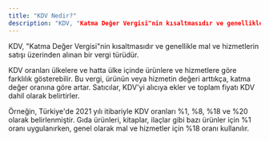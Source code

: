 ```yaml
---
title: "KDV Nedir?"
description: "KDV, "Katma Değer Vergisi"nin kısaltmasıdır ve genellikle mal ve hizmetlerin satışı üzerinden alınan bir vergi türüdür."
---
```


KDV, "Katma Değer Vergisi"nin kısaltmasıdır ve genellikle mal ve hizmetlerin satışı üzerinden alınan bir vergi türüdür.

KDV oranları ülkelere ve hatta ülke içinde ürünlere ve hizmetlere göre farklılık gösterebilir. Bu vergi, ürünün veya hizmetin değeri arttıkça, katma değer oranına göre artar. Satıcılar, KDV'yi alıcıya ekler ve toplam fiyatı KDV dahil olarak belirtirler.

Örneğin, Türkiye'de 2021 yılı itibariyle KDV oranları %1, %8, %18 ve %20 olarak belirlenmiştir. Gıda ürünleri, kitaplar, ilaçlar gibi bazı ürünler için %1 oranı uygulanırken, genel olarak mal ve hizmetler için %18 oranı kullanılır.
